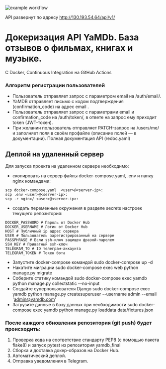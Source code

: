 ![example workflow](https://github.com/PatimatN/yamdb_final/actions/workflows/main.yml/badge.svg)

API развернут по адресу http://130.193.54.64/api/v1/
# Докеризация API YaMDb. База отзывов о фильмах, книгах и музыке.
С Docker, Continuous Integration на GitHub Actions

### Алгоритм регистрации пользователей
* Пользователь отправляет запрос с параметром email на /auth/email/.
* YaMDB отправляет письмо с кодом подтверждения (confirmation_code) на адрес email .
* Пользователь отправляет запрос с параметрами email и confirmation_code на /auth/token/, в ответе на запрос ему приходит token (JWT-токен).
* При желании пользователь отправляет PATCH-запрос на /users/me/ и заполняет поля в своём профайле (описание полей — в документации). Полная документация API (redoc.yaml)

## Деплой на удаленный сервер
Для запуска проекта на удаленном сервере необходимо:

* скопировать на сервер файлы docker-compose.yaml, .env и папку nginx командами:
```
scp docker-compose.yaml  <user>@<server-ip>:
scp .env <user>@<server-ip>:
scp -r nginx/ <user>@<server-ip>:
```
* создать переменные окружения в разделе secrets настроек текущего репозитория:
```
DOCKER_PASSWORD # Пароль от Docker Hub
DOCKER_USERNAME # Логин от Docker Hub
HOST # Публичный ip адрес сервера
USER # Пользователь зарегистрированный на сервере
PASSPHRASE # Если ssh-ключ защищен фразой-паролем
SSH_KEY # Приватный ssh-ключ
TELEGRAM_TO # ID телеграм-аккаунта
TELEGRAM_TOKEN # Токен бота
```
* Запустите docker-compose командой sudo docker-compose up -d
* Накатите миграции sudo docker-compose exec web python manage.py migrate
* Соберите статику командой sudo docker-compose exec yamdb python manage.py collectstatic --no-input
* Создайте суперпользователя Django sudo docker-compose exec yamdb python manage.py createsuperuser --username admin --email 'admin@yamdb.com'
* Загрузите данные в базу данных при необходимости sudo docker-compose exec yamdb python manage.py loaddata data/fixtures.json


### После каждого обновления репозитория (git push) будет происходить:
1. Проверка кода на соответствие стандарту PEP8 (с помощью пакета flake8) и запуск pytest из репозитория yamdb_final
2. Сборка и доставка докер-образов на Docker Hub.
3. Автоматический деплой.
4. Отправка уведомления в Telegram.

